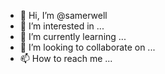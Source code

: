 - 👋 Hi, I’m @samerwell
- 👀 I’m interested in ...
- 🌱 I’m currently learning ...
- 💞️ I’m looking to collaborate on ...
- 📫 How to reach me ...

<!---
samerwell/samerwell is a ✨ special ✨ repository because its `README.md` (this file) appears on your GitHub profile.
You can click the Preview link to take a look at your changes.
--->
